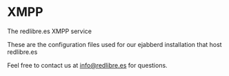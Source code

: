 # XMPP
The redlibre.es XMPP service

These are the configuration files used for our ejabberd installation that host redlibre.es

Feel free to contact us at info@redlibre.es for questions.
